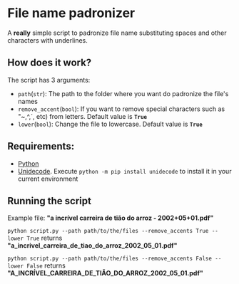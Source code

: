 # File name padronizer
A **really** simple script to padronize file name substituting spaces and other characters with underlines.

## How does it work?
The script has 3 arguments:
- `path`(`str`): The path to the folder where you want do padronize the file's names
- `remove_accent`(`bool`): If you want to remove special characters such as "~,^,´, etc) from letters. Default value is **`True`**
- `lower`(`bool`): Change the file to lowercase. Default value is **`True`**

## Requirements:
- [Python](https://www.python.org/downloads/)
- [Unidecode](https://pypi.org/project/Unidecode/). Execute `python -m pip install unidecode` to install it in your current environment

## Running the script

Example file: **"a incrível carreira de tião do arroz - 2002+05+01.pdf"**

`python script.py --path path/to/the/files --remove_accents True --lower True` returns **"a_incrivel_carreira_de_tiao_do_arroz_2002_05_01.pdf"**

`python script.py --path path/to/the/files --remove_accents False --lower False` returns **"A_INCRÍVEL_CARREIRA_DE_TIÃO_DO_ARROZ_2002_05_01.pdf"**